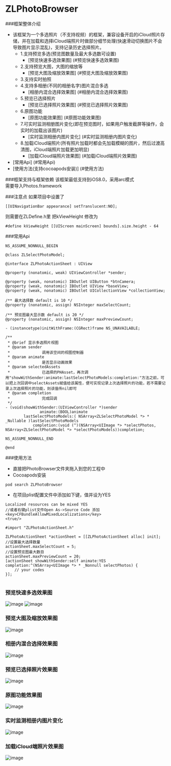# ZLPhotoBrowser

###框架整体介绍
* 该框架为一个多选照片（不支持视频）的框架，兼容设备开启的iCloud照片存储，并在加载和选择iCloud端照片时做部分细节处理(快速滑动切换图片不会导致图片显示混乱)，支持记录历史选择照片。
  * 1.支持预览多选(预览图数量及最大多选数可设置)
    * [预览快速多选效果图] (#预览快速多选效果图)
  * 2.支持预览大图，大图的缩放等
    * [预览大图及缩放效果图] (#预览大图及缩放效果图)
  * 3.支持实时拍照
  * 4.支持多相册(不同的相册名字)图片混合多选
    * [相册内混合选择效果图] (#相册内混合选择效果图)
  * 5.预览已选择照片
    * [预览已选择照片效果图] (#预览已选择照片效果图)
  * 6.原图功能
    * [原图功能效果图] (#原图功能效果图)
  * 7.可实时监测相册图片变化(即在预览图时，如果用户触发截屏等操作，会实时的加载出该图片)
    * [实时监测相册内图片变化] (#实时监测相册内图片变化)
  * 8.加载iCloud端照片(所有照片加载时都会先加载模糊的图片，然后过渡高清图，iCloud端照片加载更加明显)
    * [加载iCloud端照片效果图] (#加载iCloud端照片效果图)
* [常用Api] (#常用Api)
* [使用方法(支持cocoapods安装)] (#使用方法)

###框架支持与框架依赖
该框架最低支持到iOS8.0，采用arc模式</br>
需要导入Photos.framework

###注意点
如果项目中设置了
```objc
[[UINavigationBar appearance] setTranslucent:NO];
```
则需要在ZLDefine.h里 把kViewHeight 修改为
```objc
#define kViewHeight [[UIScreen mainScreen] bounds].size.height - 64
```

###<a id="常用Api"></a>常用Api
```objc
NS_ASSUME_NONNULL_BEGIN

@class ZLSelectPhotoModel;

@interface ZLPhotoActionSheet : UIView

@property (nonatomic, weak) UIViewController *sender;

@property (weak, nonatomic) IBOutlet UIButton *btnCamera;
@property (weak, nonatomic) IBOutlet UIView *baseView;
@property (weak, nonatomic) IBOutlet UICollectionView *collectionView;

/** 最大选择数 default is 10 */
@property (nonatomic, assign) NSInteger maxSelectCount;

/** 预览图最大显示数 default is 20 */
@property (nonatomic, assign) NSInteger maxPreviewCount;

- (instancetype)initWithFrame:(CGRect)frame NS_UNAVAILABLE;

/**
 * @brief 显示多选照片视图
 * @param sender
 *              调用该空间的视图控制器
 * @param animate
 *              是否显示动画效果
 * @param selectedAssets
 *              已选择的PHAsset，再次调用"showWithSender:animate:lastSelectPhotoModels:completion:"方法之前，可以把上次回调中selectAssets赋值给该属性，便可实现记录上次选择照片的功能，若不需要记录上次选择照片的功能，则该值传nil即可
 * @param completion
 *              完成回调
 */
- (void)showWithSender:(UIViewController *)sender
               animate:(BOOL)animate
        lastSelectPhotoModels:( NSArray<ZLSelectPhotoModel *> * _Nullable )lastSelectPhotoModels
            completion:(void (^)(NSArray<UIImage *> *selectPhotos, NSArray<ZLSelectPhotoModel *> *selectPhotoModels))completion;

NS_ASSUME_NONNULL_END

@end
```

###<a id="使用方法"></a>使用方法
- 直接把PhotoBrowser文件夹拖入到您的工程中
- Cocoapods安装
```objc
pod search ZLPhotoBrowser
```
- 在项目plist配置文件中添加如下键，值并设为YES
```objc
Localized resources can be mixed YES
//或者右键plist文件Open As->Source Code 添加
<key>CFBundleAllowMixedLocalizations</key>
<true/>
```

```objc
#import "ZLPhotoActionSheet.h"

ZLPhotoActionSheet *actionSheet = [[ZLPhotoActionSheet alloc] init];
//设置最大选择数量
actionSheet.maxSelectCount = 5;
//设置预览图最大数目
actionSheet.maxPreviewCount = 20;
[actionSheet showWithSender:self animate:YES completion:^(NSArray<UIImage *> * _Nonnull selectPhotos) {
    // your codes
}];
    
```

### <a id="预览快速多选效果图"></a>预览快速多选效果图
![image](https://github.com/longitachi/ZLPhotoBrowser/blob/master/效果图/预览图快速选择.gif)
![image](https://github.com/longitachi/ZLPhotoBrowser/blob/master/效果图/预览大图快速选择.gif)

### <a id="预览大图及缩放效果图"></a>预览大图及缩放效果图
![image](https://github.com/longitachi/ZLPhotoBrowser/blob/master/效果图/查看大图支持缩放.gif)

### <a id="相册内混合选择效果图"></a>相册内混合选择效果图
![image](https://github.com/longitachi/ZLPhotoBrowser/blob/master/效果图/相册内混合选择.gif)

### <a id="预览已选择照片效果图"></a>预览已选择照片效果图
![image](https://github.com/longitachi/ZLPhotoBrowser/blob/master/效果图/预览已选择照片.gif)

### <a id="原图功能效果图"></a>原图功能效果图
![image](https://github.com/longitachi/ZLPhotoBrowser/blob/master/效果图/原图功能.gif)

### <a id="实时监测相册内图片变化"></a>实时监测相册内图片变化
![image](https://github.com/longitachi/ZLPhotoBrowser/blob/master/效果图/实时监控相册变化.gif)

### <a id="加载iCloud端照片效果图"></a>加载iCloud端照片效果图
![image](https://github.com/longitachi/ZLPhotoBrowser/blob/master/效果图/加载iCloud照片.gif)
